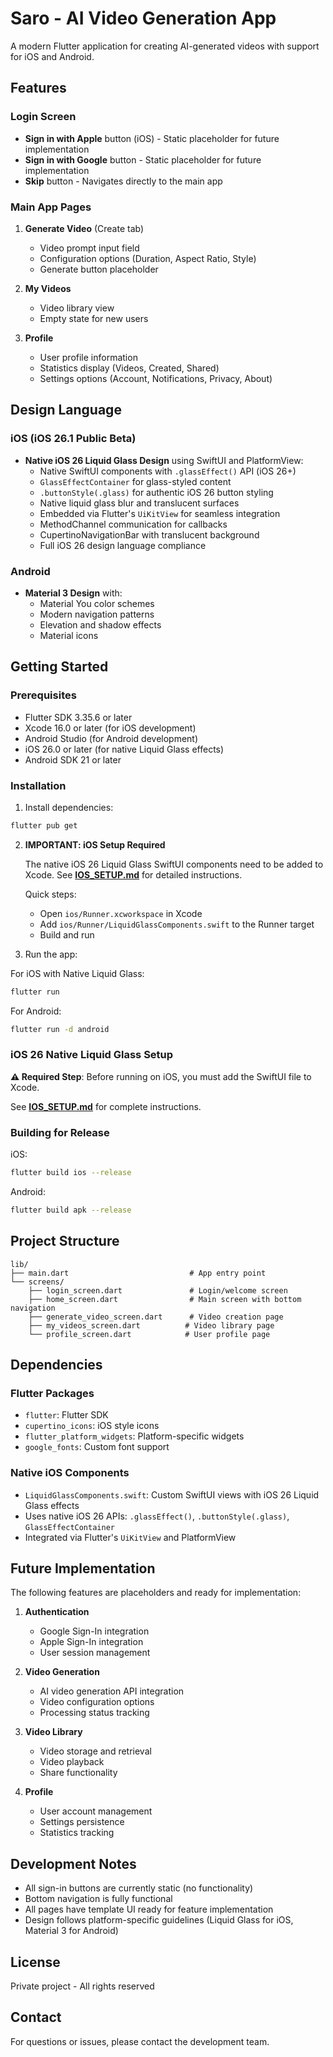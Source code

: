 # Saro - AI Video Generation App

A modern Flutter application for creating AI-generated videos with support for iOS and Android.

## Features

### Login Screen
- **Sign in with Apple** button (iOS) - Static placeholder for future implementation
- **Sign in with Google** button - Static placeholder for future implementation
- **Skip** button - Navigates directly to the main app

### Main App Pages
1. **Generate Video** (Create tab)
   - Video prompt input field
   - Configuration options (Duration, Aspect Ratio, Style)
   - Generate button placeholder

2. **My Videos**
   - Video library view
   - Empty state for new users

3. **Profile**
   - User profile information
   - Statistics display (Videos, Created, Shared)
   - Settings options (Account, Notifications, Privacy, About)

## Design Language

### iOS (iOS 26.1 Public Beta)
- **Native iOS 26 Liquid Glass Design** using SwiftUI and PlatformView:
  - Native SwiftUI components with `.glassEffect()` API (iOS 26+)
  - `GlassEffectContainer` for glass-styled content
  - `.buttonStyle(.glass)` for authentic iOS 26 button styling
  - Native liquid glass blur and translucent surfaces
  - Embedded via Flutter's `UiKitView` for seamless integration
  - MethodChannel communication for callbacks
  - CupertinoNavigationBar with translucent background
  - Full iOS 26 design language compliance

### Android
- **Material 3 Design** with:
  - Material You color schemes
  - Modern navigation patterns
  - Elevation and shadow effects
  - Material icons

## Getting Started

### Prerequisites
- Flutter SDK 3.35.6 or later
- Xcode 16.0 or later (for iOS development)
- Android Studio (for Android development)
- iOS 26.0 or later (for native Liquid Glass effects)
- Android SDK 21 or later

### Installation

1. Install dependencies:
```bash
flutter pub get
```

2. **IMPORTANT: iOS Setup Required**
   
   The native iOS 26 Liquid Glass SwiftUI components need to be added to Xcode.
   See **[IOS_SETUP.md](IOS_SETUP.md)** for detailed instructions.
   
   Quick steps:
   - Open `ios/Runner.xcworkspace` in Xcode
   - Add `ios/Runner/LiquidGlassComponents.swift` to the Runner target
   - Build and run

3. Run the app:

For iOS with Native Liquid Glass:
```bash
flutter run
```

For Android:
```bash
flutter run -d android
```

### iOS 26 Native Liquid Glass Setup
**⚠️ Required Step**: Before running on iOS, you must add the SwiftUI file to Xcode.

See **[IOS_SETUP.md](IOS_SETUP.md)** for complete instructions.

### Building for Release

iOS:
```bash
flutter build ios --release
```

Android:
```bash
flutter build apk --release
```

## Project Structure

```
lib/
├── main.dart                           # App entry point
└── screens/
    ├── login_screen.dart               # Login/welcome screen
    ├── home_screen.dart                # Main screen with bottom navigation
    ├── generate_video_screen.dart      # Video creation page
    ├── my_videos_screen.dart          # Video library page
    └── profile_screen.dart            # User profile page
```

## Dependencies

### Flutter Packages
- `flutter`: Flutter SDK
- `cupertino_icons`: iOS style icons
- `flutter_platform_widgets`: Platform-specific widgets
- `google_fonts`: Custom font support

### Native iOS Components
- `LiquidGlassComponents.swift`: Custom SwiftUI views with iOS 26 Liquid Glass effects
- Uses native iOS 26 APIs: `.glassEffect()`, `.buttonStyle(.glass)`, `GlassEffectContainer`
- Integrated via Flutter's `UiKitView` and PlatformView

## Future Implementation

The following features are placeholders and ready for implementation:

1. **Authentication**
   - Google Sign-In integration
   - Apple Sign-In integration
   - User session management

2. **Video Generation**
   - AI video generation API integration
   - Video configuration options
   - Processing status tracking

3. **Video Library**
   - Video storage and retrieval
   - Video playback
   - Share functionality

4. **Profile**
   - User account management
   - Settings persistence
   - Statistics tracking

## Development Notes

- All sign-in buttons are currently static (no functionality)
- Bottom navigation is fully functional
- All pages have template UI ready for feature implementation
- Design follows platform-specific guidelines (Liquid Glass for iOS, Material 3 for Android)

## License

Private project - All rights reserved

## Contact

For questions or issues, please contact the development team.
